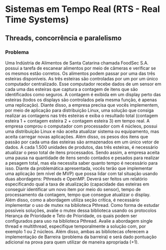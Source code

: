 # Sistemas em Tempo Real (RTS - Real Time Systems)

## Threads, concorrência e paralelismo
### Problema
Uma Indústria de Alimentos de Santa Catarina chamada FoodSec S.A. possui a
tarefa de escanear alimentos por meio de câmeras e verificar se os mesmos estão corretos. Os
alimentos podem passar por uma das três esteiras disponíveis. As três esteiras são controladas
por um por um único computador centralizado. Esse computador recebe dados de um sensor
em cada uma das esteiras que captura a contagem de itens que são identificados como
seguros. A contagem é exibida em um display perto das esteiras (todos os displays são
controlados pela mesma função, é apenas uma replicação). Diante disso, a empresa precisa
que vocês implementem, por meio de aplicação para distribuição Linux, uma solução que
consiga realizar as contagens nas três esteiras e exiba o resultado total (contagem esteira 1 +
contagem esteira 2 + contagem esteira 3) em tempo real. A empresa comprou o computador
com processador com 4 núcleos, possui uma distribuição Linux e não aceita atualizar sistema 
ou equipamento, mas aceita carregar novas aplicações. Além disso, os pesos dos itens que
passão por cada uma das esteiras são armazenados em um único vetor de dados. A cada 1.500
unidades de produtos, das três esteiras, é necessário atualizar o peso total de itens
processados. Sendo assim, a empresa aceita uma pausa na quantidade de itens sendo
contados e pesados para realizar a pesagem total, mas ela necessita saber quanto tempo é
necessário para isso.
Diante da problemática apresentada, vocês terão que implementar uma aplicação (em nível de
MVP) que possa lidar com tal situação usando duas abordagens: Pthreads e OpenMP. Deverá
ser feitos um relatório especificando qual a taxa de atualização (capacidade das esteiras em
conseguir identificar um novo item por meio do sensor), tempo de processamento da contagem,
tempo que consegue atualizar o display. Além disso, como a abordagem utiliza seção crítica, é
necessário implementar o uso de mutex na biblioteca Pthread. Como forma de estudar
possíveis soluções, avalie o mutex dessa biblioteca usando os protocolos Herança de
Prioridade e Teto de Prioridade, os quais podem ser configurados para uso na biblioteca
Pthread. Avalie a abordagem single thread e multithread, especifique temporalmente a solução
com, por exemplo 1 ou 2 núcleos. Além disso, ambas as bibliotecas oferecem a implementação
de Barreira (problema da barreira) e será dado pontuação adicional na prova para quem utilizar
de maneira apropriada (+1).